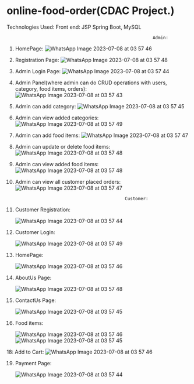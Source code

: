 # online-food-order(CDAC Project.)

Technologies Used: Front end: JSP
                  Spring Boot, MySQL

                                                            Admin:

      
1. HomePage:
  ![WhatsApp Image 2023-07-08 at 03 57 46](https://github.com/vipulmane6498/online-food-order/assets/113690721/abcc26f5-4790-47e1-957b-76bc4d694aee)


2. Registration Page:
 ![WhatsApp Image 2023-07-08 at 03 57 48](https://github.com/vipulmane6498/online-food-order/assets/113690721/f756b735-9ded-4bfc-9bf4-dcd08d81cb06)


3. Admin Login Page:
  ![WhatsApp Image 2023-07-08 at 03 57 44](https://github.com/vipulmane6498/online-food-order/assets/113690721/e2ea4117-af18-4701-8e47-ae28f54833f0)

   
5. Admin Panel(where admin can do CRUD operations with users, category, food items, orders):
   ![WhatsApp Image 2023-07-08 at 03 57 43](https://github.com/vipulmane6498/online-food-order/assets/113690721/32b05639-29ee-4ca4-b268-42adb6a61844)


6. Admin can add category:
   ![WhatsApp Image 2023-07-08 at 03 57 45](https://github.com/vipulmane6498/online-food-order/assets/113690721/737b20e5-b4cf-4f6d-a899-29ab943df51b)


7. Admin can view added categories:
   ![WhatsApp Image 2023-07-08 at 03 57 49](https://github.com/vipulmane6498/online-food-order/assets/113690721/dddd5343-2a83-4c6a-b3bb-0e854d0e3993)


8. Admin can add food items:
   ![WhatsApp Image 2023-07-08 at 03 57 47](https://github.com/vipulmane6498/online-food-order/assets/113690721/ccf90ad6-3614-49e9-88bd-d104d441f02c)

9. Admin can update or delete food items:
    ![WhatsApp Image 2023-07-08 at 03 57 48](https://github.com/vipulmane6498/online-food-order/assets/113690721/786a7fbb-a921-41be-9696-e59939c412d7)
   

10. Admin can view added food items:
   ![WhatsApp Image 2023-07-08 at 03 57 48](https://github.com/vipulmane6498/online-food-order/assets/113690721/876cc64c-c68b-43e2-bde7-62eecdec3e58)


11. Admin can view all customer placed orders:
    ![WhatsApp Image 2023-07-08 at 03 57 47](https://github.com/vipulmane6498/online-food-order/assets/113690721/5d6fbb9f-714f-4a48-9877-8791c9e7c2c2)


                                                  Customer:


12. Customer Registration:
    
    ![WhatsApp Image 2023-07-08 at 03 57 44](https://github.com/vipulmane6498/online-food-order/assets/113690721/285aaae4-3412-4bde-9b29-6a1ace355341)

14. Customer Login:
    
    ![WhatsApp Image 2023-07-08 at 03 57 49](https://github.com/vipulmane6498/online-food-order/assets/113690721/74d2b54d-5aa0-40c1-9640-0520de4b7ee3)


15. HomePage:
    
    ![WhatsApp Image 2023-07-08 at 03 57 46](https://github.com/vipulmane6498/online-food-order/assets/113690721/7a74ebbe-f11d-4587-9208-e5bc1c9ced33)

    
16. AboutUs Page:
    
    ![WhatsApp Image 2023-07-08 at 03 57 48](https://github.com/vipulmane6498/online-food-order/assets/113690721/eca5b67e-8f09-4ce5-9923-49471f129e92)

17. ContactUs Page:
    
    ![WhatsApp Image 2023-07-08 at 03 57 45](https://github.com/vipulmane6498/online-food-order/assets/113690721/204cfb8e-d2e6-49dd-a0c7-7fd8bddff930)


18. Food items:
    
    ![WhatsApp Image 2023-07-08 at 03 57 46](https://github.com/vipulmane6498/online-food-order/assets/113690721/8fbd4bec-9c49-4e9e-aba0-78ea064abc84)
    ![WhatsApp Image 2023-07-08 at 03 57 45](https://github.com/vipulmane6498/online-food-order/assets/113690721/06ce3775-9d49-4b21-af97-be77fc324344)


18: Add to Cart:
    ![WhatsApp Image 2023-07-08 at 03 57 46](https://github.com/vipulmane6498/online-food-order/assets/113690721/1de065e2-ee88-4509-bb33-328935be8bbc)


19. Payment Page:
    
    ![WhatsApp Image 2023-07-08 at 03 57 44](https://github.com/vipulmane6498/online-food-order/assets/113690721/f34526f7-4ca5-4163-ac46-318a5fa3451f)




   


